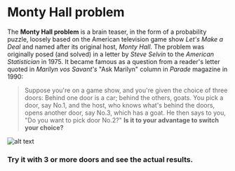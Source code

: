 # Monty Hall problem

The **Monty Hall problem** is a brain teaser, in the form of a probability puzzle, loosely based on the American television game show *Let's Make a Deal* and named after its original host, *Monty Hall*. The problem was originally posed (and solved) in a letter by *Steve Selvin* to the *American Statistician* in 1975. It became famous as a question from a reader's letter quoted in *Marilyn vos Savant's* "Ask Marilyn" column in *Parade* magazine in 1990:
>Suppose you're on a game show, and you're given the choice of three doors: Behind one door is a car; behind the others, goats. You pick a door, say No.1, and the host, who knows what's behind the doors, opens another door, say No.3, which has a goat. He then says to you, "Do you want to pick door No.2?" **Is it to your advantage to switch your choice?**

![alt text](https://upload.wikimedia.org/wikipedia/commons/thumb/3/3f/Monty_open_door.svg/180px-Monty_open_door.svg.png)

### Try it with 3 or more doors and see the actual results.